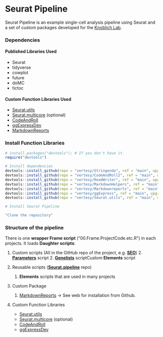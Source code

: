 # Seurat Pipeline
Seurat Pipeline is an example single-cell analysis pipeline using Seurat and a set of custom packages developed for the [Knoblich Lab](https://www.imba.oeaw.ac.at/research/juergen-knoblich/team/).



### Dependencies

#### Published Libraries Used

- Seurat
- tidyverse
- cowplot
- future
- doMC
- tictoc


#### Custom Function Libraries Used
- [Seurat.utils](https://github.com/vertesy/Seurat.utils/)
- [Seurat.multicore](https://github.com/vertesy/Seurat.multicore) (optional)
- [CodeAndRoll](https://github.com/vertesy/CodeAndRoll)
- [ggExpressDev](https://github.com/vertesy/ggExpressDev)
- [MarkdownReports](https://github.com/vertesy/MarkdownReports)



### Install Function Libraries

```r
# install.packages("devtools"); # If you don't have it.
require("devtools")

# Install dependencies
devtools::install_github(repo = "vertesy/Stringendo", ref = "main", upgrade = F)
devtools::install_github(repo = "vertesy/CodeAndRoll2", ref = "main", upgrade = F)
devtools::install_github(repo = "vertesy/ReadWriter", ref = "main", upgrade = F)
devtools::install_github(repo = "vertesy/MarkdownHelpers", ref = "main", upgrade = F)
devtools::install_github(repo = "vertesy/Markdownreports", ref = "main", upgrade = F)
devtools::install_github(repo = "vertesy/ggExpress", ref = "main", upgrade = F)
devtools::install_github(repo = "vertesy/Seurat.utils", ref = "main", upgrade = F)

# Install Seurat Pipeline

"Clone the repository"

```






### Structure of the pipeline
There is one **wrapper Frame script** (“00.Frame.ProjectCode.etc.R”) in each projects. It loads **Daughter scripts**:
   1. Custom scripts (All in the GitHub repo of the project, e.g. [**SEO**](https://github.com/vertesy/SEO/))
      2. [**Parameters**](https://github.com/vertesy/SEO/blob/master/SEO2/Parameters.SEO2.R) script
      2. [**Genelists**](https://github.com/vertesy/SEO/blob/master/SEO2/Gene.Lists.SEO.R) scriptCustom **Elements** script
   
   2. Reusable scripts ([**Seurat.pipeline**](https://github.com/vertesy/Seurat.Pipeline/) repo)
   
      1. **Elements** scripts that are used in many projects
   
   3. Custom Package
   
      1. [MarkdownReports](https://github.com/vertesy/MarkdownReportsDev) 		→ See web for installation from Github.
   
   4. Custom Function Libraries
   
      - [Seurat.utils](https://github.com/vertesy/Seurat.utils/)
      - [Seurat.multicore](https://github.com/vertesy/Seurat.multicore) (optional)
      - [CodeAndRoll](https://github.com/vertesy/CodeAndRoll)
      - [ggExpressDev](https://github.com/vertesy/ggExpressDev)
      
        